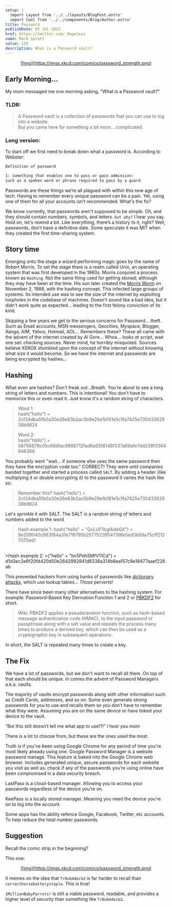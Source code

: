 ```yaml
---
setup: |
  import Layout from '../../layouts/BlogPost.astro'
  import Cool from '../../components/Blog/Author.astro'
title: Password
publishDate: 05 JUL 2022
href: https://twitter.com/_Hopelezz
name: Mark Spratt
value: 128
description: What is a Password vault?
---
```


<a href="https://xkcd.com/936/?fbclid=IwAR1dBAc767rK5ni47plmh50MfOJ0f0pnzvUsua_UiZ7mpmBHuwnF_dbzr_U">
  <div align="center">
    ![img](https://imgs.xkcd.com/comics/password_strength.png)
  </div>
</a>

## Early Morning...

My mom messaged me one morning asking, "What is a  Password vault?"

### **TLDR:**

>A Password vault is a collection of passwords that you can use to log into a website. <br/> But you came here for something a bit more... complicated.

### **Long version:**

To start off we first need to break down what a password is. According to Webster:

```markdown
Definition of password

1: something that enables one to pass or gain admission:
such as a spoken word or phrase required to pass by a guard 
```

Passwords are these things we’re all plagued with within this new age of tech. Having to remember every unique password can be a pain. Yet, using one of them for all your accounts isn’t recommended. What's the fix?

We know currently, that passwords aren't supposed to be simple. Oh, and they should contain numbers, symbols, and letters. `but why?` I hear you say. Hold on, let's rewind a bit. Like everything, there’s a history to it, right? Well, passwords, don't have a definitive date. Some speculate it was MIT  when they created the first time-sharing system.

## Story time

Emerging onto the stage a wizard performing magic goes by the name of Robert Morris. To set the stage there is a realm called Unix, an operating system that was first developed in the 1960s. Morris conjured a process known as `Hashing`. Not the same thing used for getting stoned; although they may have been at the time. His son later created the [Morris Worm](https://wikipedia.org/wiki/Morris_worm) on November 2, 1988, with the hashing concept. This infected large groups of systems. Its intended use was to see the size of the internet by exploiting loopholes in the codebase of machines. Doesn't sound like a bad idea, but it didn’t work quite as expected... leading to the first felony conviction of its kind.

Skipping a few years we get to the serious concerns for Password... theft. Such as Email accounts, MSN messengers, Geocities, Myspace, Blogger, Xanga, AIM, Yahoo, Hotmail, AOL... Remembers these? These all came with the advent of the internet created by Al Gore... Whoa... _looks at script_, wait one sec checking sources. Never mind, he horribly misquoted. Sources believe XEROX stumbled upon the concept of the internet without knowing what size it would become. So we have the internet and passwords are being encrypted by hashes...
## Hashing

What even are hashes? Don't freak out...Breath. You're about to see a long string of letters and numbers. This is intentional! You don't have to memorize this or even read it. Just know it's a random string of characters.

>Word 1: <br/>
>hash("hello") = 2cf24dba5fb0a30e26e83b2ac5b9e29e1b161e5c1fa7425e73043362938b9824

>Word 2: <br/>
>hash("hbllo") = 58756879c05c68dfac9866712fad6a93f8146f337a69afe7dd238f3364946366

You probably went "wait… if someone else uses the same password then they have the encryption code too." CORRECT! They were until companies banded together and started a process called `SALT`. By adding a header (like multiplying it or double encrypting it) to the password it varies the hash like so:

>Remember this?
>hash("hello") = 2cf24dba5fb0a30e26e83b2ac5b9e29e1b161e5c1fa7425e73043362938b9824

Let's sprinkle it with SALT. The SALT is a random string of letters and numbers added to the word

>Hash example 1:
>hash("hello" + "QxLUF1bgIAdeQX") = 9e209040c863f84a31e719795b2577523954739fe5ed3b58a75cff2127075ed1
<br/>
>Hash example 2:
>("hello" + "bv5PehSMfV11Cd") = d1d3ec2e6f20fd420d50e2642992841d8338a314b8ea157c9e18477aaef226ab

This prevented hackers from using banks of passwords like [dictionary attacks](https://en.wikipedia.org/wiki/Dictionary_attack), which use lookup tables... _Those perverts_!

There have since been many other alternatives to the hashing system. For example: Password-Based Key Derivation Function 1 and 2 or [PBKDF2](https://en.wikipedia.org/wiki/PBKDF2) for short.

>Wiki: PBKDF2 applies a pseudorandom function, such as hash-based message authentication code (HMAC), to the input password or passphrase along with a salt value and repeats the process many times to produce a derived key, which can then be used as a cryptographic key in subsequent operations.

In short, the SALT is repeated many times to create a key.

## The Fix

We have a lot of passwords, but we don't want to recall all them. On top of that each should be unique. In comes the advent of Password Managers a.k.a. vaults.

The majority of vaults encrypt passwords along with other information such as Credit Cards, addresses, and so on. Some even generate strong passwords for you to use and recalls them so you don’t have to remember what they were. Assuming you are on the same device or have linked your device to the vault.

“But this still doesn’t tell me what app to use!?!” _I hear you mom_

There is a lot to choose from, but these are the ones used the most.

Truth is if you've been using Google Chrome for any period of time you're most likely already using one. Google Password Manager is a website password manage. This feature is baked into the Google Chrome web browser. Includes generated unique, secure passwords for each website you visit as well as. check if any of the passwords you’re using online have been compromised in a data security breach. 

LastPass is a cloud-based manager. Allowing you to access your passwords regardless of the device you’re on.

KeePass is a locally stored manager. Meaning you need the device you're on to log into the account.

Some apps has the ability refence Google, Facebook, Twitter, etc accounts. To help reduce the total number passwords. 

## Suggestion

Recall the comic strip in the beginning? 

This one:
<a href="https://xkcd.com/936/?fbclid=IwAR1dBAc767rK5ni47plmh50MfOJ0f0pnzvUsua_UiZ7mpmBHuwnF_dbzr_U">
  <div align="center">
    ![img](https://imgs.xkcd.com/comics/password_strength.png)
  </div>
</a>

It memes on the idea that `Tr0ub4dor&3` is far harder to recall than `correcthorsebatterystaple`. This is true!

 `1MillionBabyParrots!` is still a viable password, readable, and provides a higher level of security than something like `Tr0ub4dor&3`.
